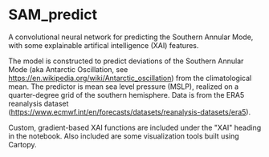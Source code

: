# SAM_predict
A convolutional neural network for predicting the Southern Annular Mode, with some explainable artifical intelligence (XAI) features.

The model is constructed to predict deviations of the Southern Annular Mode (aka Antarctic Oscillation, see https://en.wikipedia.org/wiki/Antarctic_oscillation) from the climatological mean. The predictor is mean sea level pressure (MSLP), realized on a quarter-degree grid of the southern hemisphere. Data is from the ERA5 reanalysis dataset (https://www.ecmwf.int/en/forecasts/datasets/reanalysis-datasets/era5).

Custom, gradient-based XAI functions are included under the "XAI" heading in the notebook. Also included are some visualization tools built using Cartopy.
